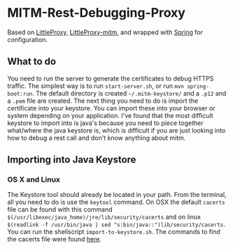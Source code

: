 # MITM-Rest-Debugging-Proxy

Based on [LittleProxy](https://github.com/adamfisk/LittleProxy), [LittleProxy-mitm](https://github.com/ganskef/LittleProxy-mitm), and wrapped with [Spring](https://spring.io/) for configuration.

## What to do
You need to run the server to generate the certificates to debug HTTPS traffic. The simplest way is to run `start-server.sh`, or run `mvn spring-boot:run`. The default directory is created `~/.mitm-keystore/` and a `.p12` and a `.pem` file are created. The next thing you need to do is import the certificate into your keystore. You can import these into your browser or system depending on your application. I've found that the most difficult keystore to import into is java's because you need to piece together what/where the java keystore is, which is difficult if you are just looking into how to debug a rest call and don't know anything about mitm.

## Importing into Java Keystore
### OS X and Linux
The Keystore tool should already be located in your path. From the terminal, all you need to do is use the `keytool` command. On OSX the default `cacerts` file can be found with this command `$(/usr/libexec/java_home)/jre/lib/security/cacerts` and on linux `$(readlink -f /usr/bin/java | sed "s:bin/java::")lib/security/cacerts`. You can run the shellscript `import-to-keystore.sh`. The commands to find the cacerts file were found [here](https://stackoverflow.com/a/11937940/1478636).
